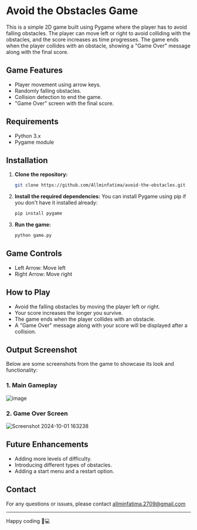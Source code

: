 # Avoid the Obstacles Game

This is a simple 2D game built using Pygame where the player has to avoid falling obstacles. The player can move left or right to avoid colliding with the obstacles, and the score increases as time progresses. The game ends when the player collides with an obstacle, showing a "Game Over" message along with the final score.

## Game Features

- Player movement using arrow keys.
- Randomly falling obstacles.
- Collision detection to end the game.
- "Game Over" screen with the final score.

## Requirements

- Python 3.x
- Pygame module

## Installation

1. **Clone the repository:**

   ```bash
   git clone https://github.com/Allminfatima/avoid-the-obstacles.git
   
2. **Install the required dependencies:**
You can install Pygame using pip if you don't have it installed already:

    ```bash
    pip install pygame

3. **Run the game:**
    ```bash
    python game.py

## Game Controls
- Left Arrow: Move left
- Right Arrow: Move right

## How to Play
- Avoid the falling obstacles by moving the player left or right.
- Your score increases the longer you survive.
- The game ends when the player collides with an obstacle.
- A "Game Over" message along with your score will be displayed after a collision.

## Output Screenshot
Below are some screenshots from the game to showcase its look and functionality:

### 1. Main Gameplay
![image](https://github.com/user-attachments/assets/750d3f38-8242-4ada-86dd-3d0cf9158d90)

### 2. Game Over Screen
![Screenshot 2024-10-01 163238](https://github.com/user-attachments/assets/efbb31af-b171-4a51-8b22-52db5948adef)


## Future Enhancements
- Adding more levels of difficulty.
- Introducing different types of obstacles.
- Adding a start menu and a restart option.

## Contact
For any questions or issues, please contact allminfatima.2709@gmail.com

---

Happy coding 🎉💻

